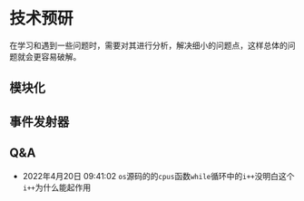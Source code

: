 # 技术预研

在学习和遇到一些问题时，需要对其进行分析，解决细小的问题点，这样总体的问题就会更容易破解。

## 模块化

## 事件发射器

## Q&A

- 2022年4月20日 09:41:02  `os`源码的的`cpus`函数`while`循环中的`i++`没明白这个`i++`为什么能起作用
